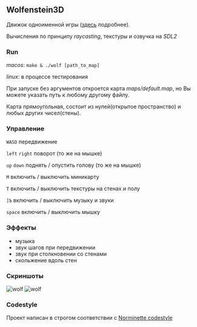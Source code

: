 ## Wolfenstein3D
Движок одноименной игры ([здесь](https://github.com/gerus66/wolfenstein3d/blob/master/readme/wolf3d.en.pdf) подробнее).

Вычисления по принципу _raycasting_, текстуры и озвучка на _SDL2_
### Run
_macos_: `make & ./wolf [path_to_map]`

_linux_: в процессе тестирования

При запуске без аргументов откроется карта _maps/default.map_, но Вы можете указать путь к любому другому файлу.

Карта прямоугольная, состоит из нулей(открытое пространство) и любых других чисел(стены).
### Управление

`WASD` передвижение

`left` `right` поворот (то же на мышке)

`up` `down` поднять / опустить голову (то же на мышке)

`M` включить / выключить миникарту

`T` включить / выключить текстуры на стенах и полу

`]Ъ` включить / выключить музыку и звуки

`space` включить / выключить мышку
### Эффекты
* музыка
* звук шагов при передвижении
* звук при столкновении со стенами
* скольжение вдоль стен
### Скриншоты
![wolf](https://github.com/gerus66/wolfenstein3d/blob/master/readme/wolf_1.png)
![wolf](https://github.com/gerus66/wolfenstein3d/blob/master/readme/wolf_2.png)
### Codestyle
Проект написан в строгом соответствии с [Norminette codestyle](https://github.com/gerus66/norme)
